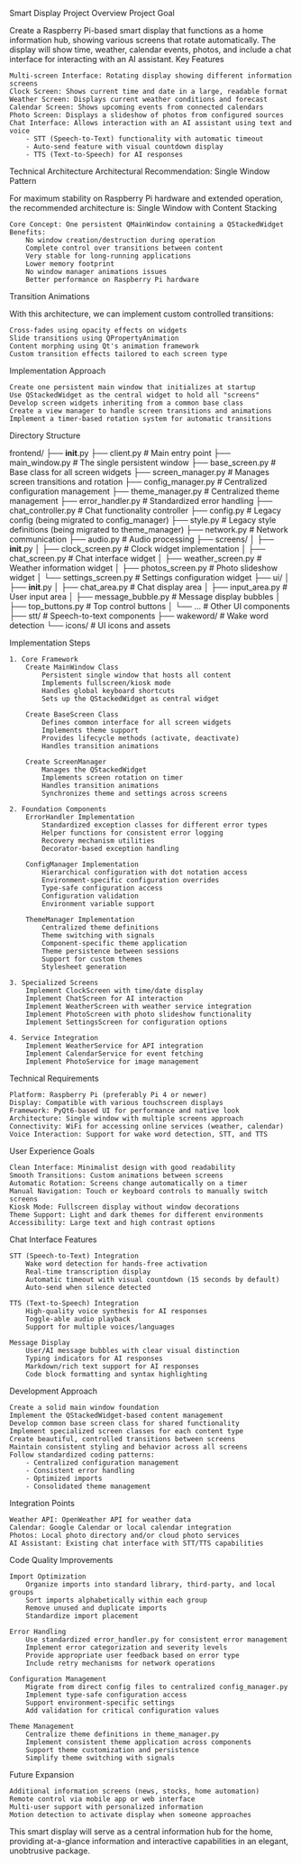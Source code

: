 Smart Display Project Overview
Project Goal

Create a Raspberry Pi-based smart display that functions as a home information hub, showing various screens that rotate automatically. The display will show time, weather, calendar events, photos, and include a chat interface for interacting with an AI assistant.
Key Features

    Multi-screen Interface: Rotating display showing different information screens
    Clock Screen: Shows current time and date in a large, readable format
    Weather Screen: Displays current weather conditions and forecast
    Calendar Screen: Shows upcoming events from connected calendars
    Photo Screen: Displays a slideshow of photos from configured sources
    Chat Interface: Allows interaction with an AI assistant using text and voice
        - STT (Speech-to-Text) functionality with automatic timeout
        - Auto-send feature with visual countdown display
        - TTS (Text-to-Speech) for AI responses

Technical Architecture
Architectural Recommendation: Single Window Pattern

For maximum stability on Raspberry Pi hardware and extended operation, the recommended architecture is:
Single Window with Content Stacking

    Core Concept: One persistent QMainWindow containing a QStackedWidget
    Benefits:
        No window creation/destruction during operation
        Complete control over transitions between content
        Very stable for long-running applications
        Lower memory footprint
        No window manager animations issues
        Better performance on Raspberry Pi hardware

Transition Animations

With this architecture, we can implement custom controlled transitions:

    Cross-fades using opacity effects on widgets
    Slide transitions using QPropertyAnimation
    Content morphing using Qt's animation framework
    Custom transition effects tailored to each screen type

Implementation Approach

    Create one persistent main window that initializes at startup
    Use QStackedWidget as the central widget to hold all "screens"
    Develop screen widgets inheriting from a common base class
    Create a view manager to handle screen transitions and animations
    Implement a timer-based rotation system for automatic transitions

Directory Structure

frontend/
├── __init__.py
├── client.py                  # Main entry point
├── main_window.py             # The single persistent window
├── base_screen.py             # Base class for all screen widgets
├── screen_manager.py          # Manages screen transitions and rotation
├── config_manager.py          # Centralized configuration management
├── theme_manager.py           # Centralized theme management
├── error_handler.py           # Standardized error handling
├── chat_controller.py         # Chat functionality controller
├── config.py                  # Legacy config (being migrated to config_manager)
├── style.py                   # Legacy style definitions (being migrated to theme_manager)
├── network.py                 # Network communication
├── audio.py                   # Audio processing
├── screens/
│   ├── __init__.py
│   ├── clock_screen.py        # Clock widget implementation
│   ├── chat_screen.py         # Chat interface widget 
│   ├── weather_screen.py      # Weather information widget
│   ├── photos_screen.py       # Photo slideshow widget
│   └── settings_screen.py     # Settings configuration widget
├── ui/
│   ├── __init__.py
│   ├── chat_area.py           # Chat display area
│   ├── input_area.py          # User input area
│   ├── message_bubble.py      # Message display bubbles
│   ├── top_buttons.py         # Top control buttons
│   └── ...                    # Other UI components
├── stt/                       # Speech-to-text components
├── wakeword/                  # Wake word detection
└── icons/                     # UI icons and assets

Implementation Steps

    1. Core Framework
        Create MainWindow Class
            Persistent single window that hosts all content
            Implements fullscreen/kiosk mode
            Handles global keyboard shortcuts
            Sets up the QStackedWidget as central widget

        Create BaseScreen Class
            Defines common interface for all screen widgets
            Implements theme support
            Provides lifecycle methods (activate, deactivate)
            Handles transition animations

        Create ScreenManager
            Manages the QStackedWidget
            Implements screen rotation on timer
            Handles transition animations
            Synchronizes theme and settings across screens

    2. Foundation Components
        ErrorHandler Implementation
            Standardized exception classes for different error types
            Helper functions for consistent error logging
            Recovery mechanism utilities
            Decorator-based exception handling

        ConfigManager Implementation
            Hierarchical configuration with dot notation access
            Environment-specific configuration overrides
            Type-safe configuration access
            Configuration validation
            Environment variable support

        ThemeManager Implementation
            Centralized theme definitions
            Theme switching with signals
            Component-specific theme application
            Theme persistence between sessions
            Support for custom themes
            Stylesheet generation

    3. Specialized Screens
        Implement ClockScreen with time/date display
        Implement ChatScreen for AI interaction
        Implement WeatherScreen with weather service integration
        Implement PhotoScreen with photo slideshow functionality
        Implement SettingsScreen for configuration options

    4. Service Integration
        Implement WeatherService for API integration
        Implement CalendarService for event fetching
        Implement PhotoService for image management

Technical Requirements

    Platform: Raspberry Pi (preferably Pi 4 or newer)
    Display: Compatible with various touchscreen displays
    Framework: PyQt6-based UI for performance and native look
    Architecture: Single window with multiple screens approach
    Connectivity: WiFi for accessing online services (weather, calendar)
    Voice Interaction: Support for wake word detection, STT, and TTS

User Experience Goals

    Clean Interface: Minimalist design with good readability
    Smooth Transitions: Custom animations between screens
    Automatic Rotation: Screens change automatically on a timer
    Manual Navigation: Touch or keyboard controls to manually switch screens
    Kiosk Mode: Fullscreen display without window decorations
    Theme Support: Light and dark themes for different environments
    Accessibility: Large text and high contrast options

Chat Interface Features

    STT (Speech-to-Text) Integration
        Wake word detection for hands-free activation
        Real-time transcription display
        Automatic timeout with visual countdown (15 seconds by default)
        Auto-send when silence detected

    TTS (Text-to-Speech) Integration
        High-quality voice synthesis for AI responses
        Toggle-able audio playback
        Support for multiple voices/languages

    Message Display
        User/AI message bubbles with clear visual distinction
        Typing indicators for AI responses
        Markdown/rich text support for AI responses
        Code block formatting and syntax highlighting

Development Approach

    Create a solid main window foundation
    Implement the QStackedWidget-based content management
    Develop common base screen class for shared functionality
    Implement specialized screen classes for each content type
    Create beautiful, controlled transitions between screens
    Maintain consistent styling and behavior across all screens
    Follow standardized coding patterns:
        - Centralized configuration management
        - Consistent error handling
        - Optimized imports
        - Consolidated theme management

Integration Points

    Weather API: OpenWeather API for weather data
    Calendar: Google Calendar or local calendar integration
    Photos: Local photo directory and/or cloud photo services
    AI Assistant: Existing chat interface with STT/TTS capabilities

Code Quality Improvements

    Import Optimization
        Organize imports into standard library, third-party, and local groups
        Sort imports alphabetically within each group
        Remove unused and duplicate imports
        Standardize import placement

    Error Handling
        Use standardized error_handler.py for consistent error management
        Implement error categorization and severity levels
        Provide appropriate user feedback based on error type
        Include retry mechanisms for network operations

    Configuration Management
        Migrate from direct config files to centralized config_manager.py
        Implement type-safe configuration access
        Support environment-specific settings
        Add validation for critical configuration values

    Theme Management
        Centralize theme definitions in theme_manager.py
        Implement consistent theme application across components
        Support theme customization and persistence
        Simplify theme switching with signals

Future Expansion

    Additional information screens (news, stocks, home automation)
    Remote control via mobile app or web interface
    Multi-user support with personalized information
    Motion detection to activate display when someone approaches

This smart display will serve as a central information hub for the home, providing at-a-glance information and interactive capabilities in an elegant, unobtrusive package.
